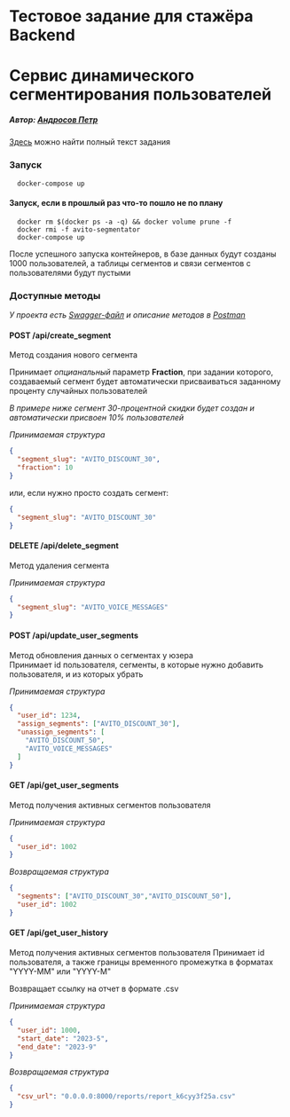 # Тестовое задание для стажёра Backend
# Сервис динамического сегментирования пользователей

##### Автор: [Андросов Петр](https://t.me/nervous_void) 

[Здесь](problem.md) можно найти полный текст задания

### Запуск
```shell
  docker-compose up
```
#### Запуск, если в прошлый раз что-то пошло не по плану
```shell
  docker rm $(docker ps -a -q) && docker volume prune -f
  docker rmi -f avito-segmentator
  docker-compose up
```
После успешного запуска контейнеров, в базе данных будут созданы 1000 пользователей, а таблицы сегментов и связи сегментов с пользователями будут пустыми

### Доступные методы

*У проекта есть [Swagger-файл](docs/swagger.yaml) и описание методов в [Postman](https://red-water-385938.postman.co/workspace/Peter-Androsov-Workspace~74fa4139-afcf-49bf-8b7f-4a31ffdb000b/collection/8903220-80f256d1-e22d-476b-8312-89794e8caf97?action=share&creator=8903220)*

#### **POST** /api/create_segment
Метод создания нового сегмента

Принимает *опцианальный* параметр **Fraction**, при задании которого, создаваемый сегмент будет автоматически присваиваться заданному проценту случайных пользователей

*В примере ниже сегмент 30-процентной скидки будет создан и автоматически присвоен 10% пользователей*

*Принимаемая структура*
```json
{
  "segment_slug": "AVITO_DISCOUNT_30",
  "fraction": 10
}
```
или, если нужно просто создать сегмент:
```json
{
  "segment_slug": "AVITO_DISCOUNT_30"
}
```

#### **DELETE** /api/delete_segment
Метод удаления сегмента

*Принимаемая структура*
```json
{
  "segment_slug": "AVITO_VOICE_MESSAGES"
}
```
  
#### **POST** /api/update_user_segments
Метод обновления данных о сегментах у юзера\
Принимает id пользователя, сегменты, в которые нужно добавить пользователя, и из которых убрать

*Принимаемая структура*
```json
{
  "user_id": 1234,
  "assign_segments": ["AVITO_DISCOUNT_30"],
  "unassign_segments": [
    "AVITO_DISCOUNT_50",
    "AVITO_VOICE_MESSAGES"
  ]
}
```

#### **GET** /api/get_user_segments
Метод получения активных сегментов пользователя

*Принимаемая структура*
```json
{
  "user_id": 1002
}
```
*Возвращаемая структура*
```json
{
  "segments": ["AVITO_DISCOUNT_30","AVITO_DISCOUNT_50"],
  "user_id": 1002
}
```

#### **GET** /api/get_user_history
Метод получения активных сегментов пользователя
Принимает id пользователя, а также границы временного промежутка в форматах "YYYY-MM" или "YYYY-M"

Возвращает ссылку на отчет в формате .csv

*Принимаемая структура*
```json
{
  "user_id": 1000,
  "start_date": "2023-5",
  "end_date": "2023-9"
}
```
*Возвращаемая структура*
```json
{
  "csv_url": "0.0.0.0:8000/reports/report_k6cyy3f25a.csv"
}
```
